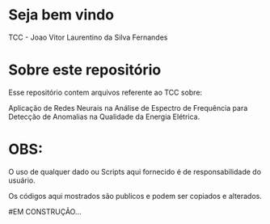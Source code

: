 # Seja bem vindo

TCC - Joao Vitor Laurentino da Silva Fernandes 

# Sobre este repositório

Esse repositório contem arquivos referente ao TCC sobre:

Aplicação de Redes Neurais na Análise de Espectro de Frequência para Detecção de Anomalias na Qualidade da Energia Elétrica.

# OBS:
O uso de qualquer dado ou Scripts aqui fornecido é de responsabilidade do usuário.

Os códigos aqui mostrados são publicos e podem ser copiados e alterados.

#EM CONSTRUÇÃO...
